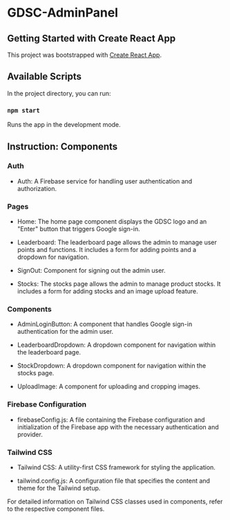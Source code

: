 # GDSC-AdminPanel


## Getting Started with Create React App

This project was bootstrapped with [Create React App](https://github.com/facebook/create-react-app).

## Available Scripts

In the project directory, you can run:

### `npm start`

Runs the app in the development mode.

## Instruction: Components

### Auth

- Auth: A Firebase service for handling user authentication and authorization.

### Pages

- Home: The home page component displays the GDSC logo and an "Enter" button that triggers Google sign-in.

- Leaderboard: The leaderboard page allows the admin to manage user points and functions. It includes a form for adding points and a dropdown for navigation.

- SignOut: Component for signing out the admin user.

- Stocks: The stocks page allows the admin to manage product stocks. It includes a form for adding stocks and an image upload feature.

### Components

- AdminLoginButton: A component that handles Google sign-in authentication for the admin user.

- LeaderboardDropdown: A dropdown component for navigation within the leaderboard page.

- StockDropdown: A dropdown component for navigation within the stocks page.

- UploadImage: A component for uploading and cropping images.

### Firebase Configuration

- firebaseConfig.js: A file containing the Firebase configuration and initialization of the Firebase app with the necessary authentication and provider.

### Tailwind CSS

- Tailwind CSS: A utility-first CSS framework for styling the application.

- tailwind.config.js: A configuration file that specifies the content and theme for the Tailwind setup.

For detailed information on Tailwind CSS classes used in components, refer to the respective component files.

